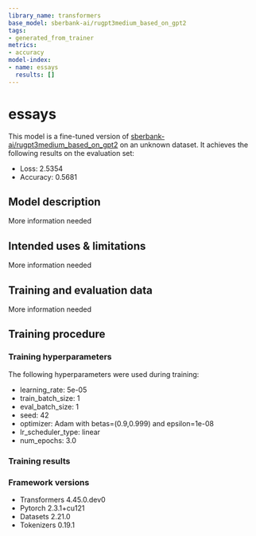 ```yaml
---
library_name: transformers
base_model: sberbank-ai/rugpt3medium_based_on_gpt2
tags:
- generated_from_trainer
metrics:
- accuracy
model-index:
- name: essays
  results: []
---
```


<!-- This model card has been generated automatically according to the information the Trainer had access to. You
should probably proofread and complete it, then remove this comment. -->

# essays

This model is a fine-tuned version of [sberbank-ai/rugpt3medium_based_on_gpt2](https://huggingface.co/sberbank-ai/rugpt3medium_based_on_gpt2) on an unknown dataset.
It achieves the following results on the evaluation set:
- Loss: 2.5354
- Accuracy: 0.5681

## Model description

More information needed

## Intended uses & limitations

More information needed

## Training and evaluation data

More information needed

## Training procedure

### Training hyperparameters

The following hyperparameters were used during training:
- learning_rate: 5e-05
- train_batch_size: 1
- eval_batch_size: 1
- seed: 42
- optimizer: Adam with betas=(0.9,0.999) and epsilon=1e-08
- lr_scheduler_type: linear
- num_epochs: 3.0

### Training results



### Framework versions

- Transformers 4.45.0.dev0
- Pytorch 2.3.1+cu121
- Datasets 2.21.0
- Tokenizers 0.19.1
